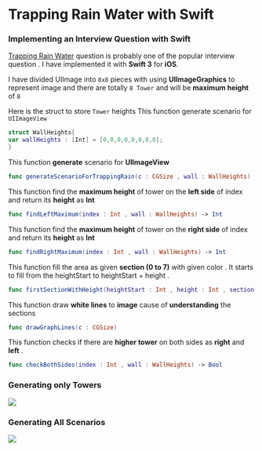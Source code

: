 # Trapping Rain Water with Swift
### Implementing an Interview Question with Swift 

[Trapping Rain Water](http://www.geeksforgeeks.org/trapping-rain-water/) question is probably one of the popular interview question . I have implemented it with **Swift 3** for **iOS**.

I have divided UIImage into `8x8` pieces with using  **UIImageGraphics** to represent image and there are totally `8 Tower` and will be **maximum height** of `8`



Here is the struct to store `Tower` heights
This function generate scenario for `UIImageView`
```swift
struct WallHeights{
var wallHeights : [Int] = [0,0,0,0,0,0,0,0];
}
```

This function **generate** scenario for **UIImageView**
```swift
func generateScenarioForTrappingRain(c : CGSize , wall : WallHeights) 
```

This function find the **maximum height** of tower on the **left side** of index and return its **height** as **Int**
```swift
func findLeftMaximum(index : Int , wall : WallHeights) -> Int 
```

This function find the **maximum height** of tower on the **right side** of index and return its **height** as **Int**

```swift
func findRightMaximum(index : Int , wall : WallHeights) -> Int 
```


This function fill the area as given **section (0 to 7)** with given color . It starts to 
fill from the heightStart to heightStart + height . 

```swift
func firstSectionWithHeight(heightStart : Int , height : Int , section : Int , color : UIColor , c : CGSize) -> UIImage?
```

This function draw **white lines** to **image** cause of **understanding** the sections
```swift
func drawGraphLines(c : CGSize)
```    

This function checks if there are **higher tower** on both sides as **right** and **left** .
```swift
func checkBothSides(index : Int , wall : WallHeights) -> Bool
```      

### Generating only Towers
![](https://github.com/eliakorkmaz/Trapping-Rain-Water-with-Swift/blob/master/final.gif)

### Generating All Scenarios
![](https://github.com/eliakorkmaz/Trapping-Rain-Water-with-Swift/blob/master/generateScene1.gif)



